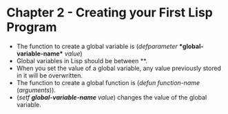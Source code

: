 # Chapter 2 - Creating your First Lisp Program

- The function to create a global variable is (_defparameter_ **\*global-variable-name\*** *value*)
- Global variables in Lisp should be between **.
- When you set the value of a global variable, any value previously stored in it will be overwritten.
- The function to create a global function is (_defun_ *function-name* (*arguments*)).
- (_setf_ ***global-variable-name*** *value*) changes the value of the global variable.
